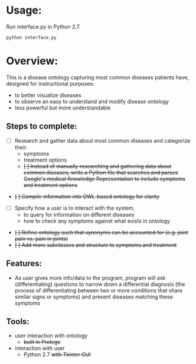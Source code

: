 # Usage:
Run interface.py in Python 2.7.
```
python interface.py
```


# Overview:

This is a disease ontology capturing most common diseases patients have, designed for instructional purposes:
- to better visualize diseases
- to observe an easy to understand and modify disease ontology
- less powerful but more understandable

## Steps to complete:
- [ ] Research and gather data about most common diseases and categorize their:
  - symptoms
  - treatment options
  - ~~[ ] Instead of manually researching and gathering data about common diseases, write a Python file that searches and parses Google's medical Knowledge Representation to include symptoms and treatment options~~

- ~~[ ] Compile information into OWL-based ontology for clarity~~
- [ ] Specify how a user is to interact with the system,
  - to query for information on different diseases
  - how to check any symptoms against what exists in ontology
- ~~[ ] Refine ontology such that synonyms can be accounted for (e.g. joint pain vs. pain in joints)~~
- ~~[ ] Add more subclasses and structure to symptoms and treatment~~
## Features:
- As user gives more info/data to the program, program will ask (differentiating) questions to narrow down a differential diagnosis (the process of differentiating between two or more conditions that share similar signs or symptoms) and present diseases matching these symptoms

## Tools:
- user interaction with ontology
  - ~~built in Protege~~
- interaction with user
  - Python 2.7 ~~with Tkinter GUI~~

